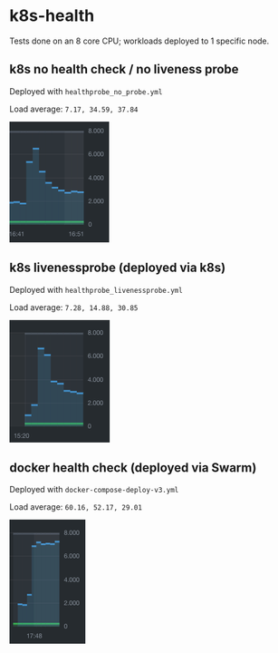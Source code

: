 # k8s-health

Tests done on an 8 core CPU; workloads deployed to 1 specific node.

## k8s no health check / no liveness probe

Deployed with `healthprobe_no_probe.yml`

Load average: `7.17, 34.59, 37.84`

![k8s_no_probe](./img/k8s_no_probe.png)

## k8s livenessprobe (deployed via k8s)

Deployed with `healthprobe_livenessprobe.yml`

Load average: `7.28, 14.88, 30.85`

![k8s_livenessprobe](./img/k8s_livenessprobe.png)

## docker health check (deployed via Swarm)

Deployed with `docker-compose-deploy-v3.yml`

Load average: `60.16, 52.17, 29.01`

![swarm_docker_hc](./img/swarm_docker_hc.png)

